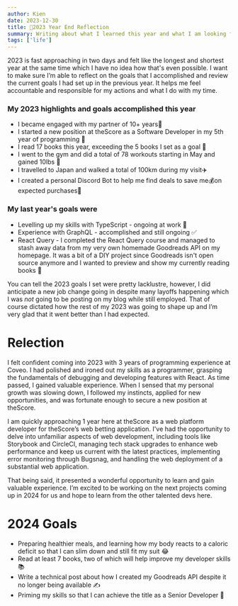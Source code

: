 ```yaml
---
author: Kien
date: 2023-12-30
title: 🎄2023 Year End Reflection
summary: Writing about what I learned this year and what I am looking forward to next year.
tags: ['life']
---
```


2023 is fast approaching in two days and felt like the longest and shortest year at the same time which I have no idea how that's even possible. I want to make sure I’m able to reflect on the goals that I accomplished and review the current goals I had set up in the previous year. It helps me feel accountable and responsible for my actions and what I do with my time.

### My 2023 highlights and goals accomplished this year

<ul>
<li>I became engaged with my partner of 10+ years💍</li>
<li>I started a new position at theScore as a Software Developer in my 5th year of programming 🎯 </li>
<li>I read 17 books this year, exceeding the 5 books I set as a goal 🥳</li>
<li>I went to the gym and did a total of 78 workouts starting in May and gained 10lbs 💪</li>
<li>I travelled to Japan and walked a total of 100km during my visit✈️</li>
<li>I created a personal Discord Bot to help me find deals to save me💰on expected purchases🤖</li>
</ul>

### My last year's goals were

<ul>
    <li>Levelling up my skills with TypeScript - ongoing at work 🍃</li>
    <li>Experience with GraphQL - accomplished and still ongoing ✅</li>
    <li>React Query - I completed the React Query course and managed to stash away data from my very own homemade Goodreads API on my homepage. It was a bit of a DIY project since Goodreads isn't open source anymore and I wanted to preview and show my currently reading books 💯</li>
</ul>

You can tell the 2023 goals I set were pretty lacklustre, however, I did anticipate a new job change going in despite many layoffs happening which I was _not_ going to be posting on my blog while still employed. That of course dictated how the rest of my 2023 was going to shape up and I’m very glad that it went better than I had expected.

# Relection

I felt confident coming into 2023 with 3 years of programming experience at Coveo. I had polished and ironed out my skills as a programmer, grasping the fundamentals of debugging and developing features with React. As time passed, I gained valuable experience. When I sensed that my personal growth was slowing down, I followed my instincts, applied for new opportunities, and was fortunate enough to secure a new position at theScore.

I am quickly approaching 1 year here at theScore as a web platform developer for theScore’s web betting application. I've had the opportunity to delve into unfamiliar aspects of web development, including tools like Storybook and CircleCI, managing tech stack upgrades to enhance web performance and keep us current with the latest practices, implementing error monitoring through Bugsnag, and handling the web deployment of a substantial web application.

That being said, it presented a wonderful opportunity to learn and gain valuable experience. I’m excited to be working on the next projects coming up in 2024 for us and hope to learn from the other talented devs here.

# 2024 Goals

<ul>
    <li>Preparing healthier meals, and learning how my body reacts to a caloric deficit so that I can slim down and still fit my suit 😂</li>
    <li>Read at least 7 books, two of which will help improve my developer skills 📚</li>
    <li>Write a technical post about how I created my Goodreads API despite it no longer being available ✍️</li>
    <li>Priming my skills so that I can achieve the title as a Senior Developer 🎯</li>
</ul>
